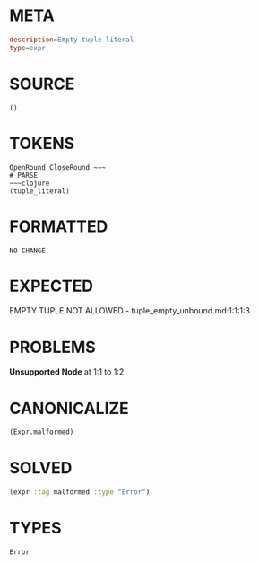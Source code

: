 # META
~~~ini
description=Empty tuple literal
type=expr
~~~
# SOURCE
~~~roc
()
~~~
# TOKENS
~~~text
OpenRound CloseRound ~~~
# PARSE
~~~clojure
(tuple_literal)
~~~
# FORMATTED
~~~roc
NO CHANGE
~~~
# EXPECTED
EMPTY TUPLE NOT ALLOWED - tuple_empty_unbound.md:1:1:1:3
# PROBLEMS
**Unsupported Node**
at 1:1 to 1:2

# CANONICALIZE
~~~clojure
(Expr.malformed)
~~~
# SOLVED
~~~clojure
(expr :tag malformed :type "Error")
~~~
# TYPES
~~~roc
Error
~~~
